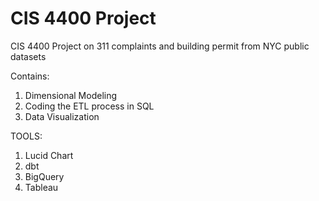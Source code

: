 # CIS 4400 Project
CIS 4400 Project on 311 complaints and building permit from NYC public datasets

Contains:
1) Dimensional Modeling
2) Coding the ETL process in SQL
3) Data Visualization

TOOLS:
1. Lucid Chart
2. dbt
3. BigQuery
4. Tableau
